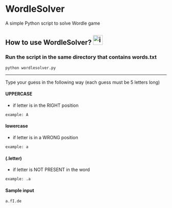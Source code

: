 # WordleSolver

A simple Python script to solve Wordle game

## How to use WordleSolver? <img src="https://images.emojiterra.com/twitter/v13.1/512px/1f914.png" alt="image" width="30"/>

### Run the script in the same directory that contains words.txt 
```
python wordlesolver.py
```
---
Type your guess in the following way (each guess must be 5 letters long)
#### UPPERCASE 
- if letter is in the RIGHT position
```
example: A
```
#### lowercase 
- if letter is in  a  WRONG position
```
example: a
```
#### (.letter)
- if letter is NOT PRESENT in the word
```
example: .a
```

#### Sample input
```
a.fI.de
```

